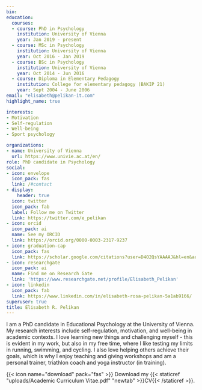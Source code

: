 ```yaml
---
bio: 
education:
  courses:
  - course: PhD in Psychology
    institution: University of Vienna
    year: Jan 2019 - present
  - course: MSc in Psychology
    institution: University of Vienna
    year: Oct 2016 - Jan 2019
  - course: BSc in Psychology
    institution: University of Vienna
    year: Oct 2014 - Jun 2016
  - course: Diploma in Elementary Pedagogy
    institution: College for elementary pedagogy (BAKIP 21)
    year: Sept 2004 - June 2006
email: "elisabeth@pelikan-it.com"
highlight_name: true

interests:
- Motivation
- Self-regulation
- Well-being
- Sport psychology

organizations:
- name: University of Vienna
  url: https://www.univie.ac.at/en/
role: PhD candidate in Psychology
social:
- icon: envelope
  icon_pack: fas
  link: /#contact
- display:
    header: true
  icon: twitter
  icon_pack: fab
  label: Follow me on Twitter
  link: https://twitter.com/e_pelikan
- icon: orcid
  icon_pack: ai
  name: See my ORCID
  link: https://orcid.org/0000-0003-2317-9237
- icon: graduation-cap
  icon_pack: fas
  link: https://scholar.google.com/citations?user=D4O2QsYAAAAJ&hl=en&authuser=1
- icon: researchgate
  icon_pack: ai
  name: Find me on Research Gate
  link: 'https://www.researchgate.net/profile/Elisabeth_Pelikan'
- icon: linkedin
  icon_pack: fab
  link: https://www.linkedin.com/in/elisabeth-rosa-pelikan-5a1ab9166/
superuser: true
title: Elisabeth R. Pelikan
---
```


I am a PhD candidate in Educational Psychology at the University of Vienna. My research interests include self-regulation, motivation, and well-being in academic contexts. I love learning new things and challenging myself - this is evident in my work, but also in my free time, where I like testing my limits in running, swimming, and cycling. I also love helping others achieve their goals, which is why I enjoy teaching and giving workshops and am a personal trainer, triathlon coach and yoga instructor (in training). 

{{< icon name="download" pack="fas" >}} Download my {{< staticref "uploads/Academic Curriculum Vitae.pdf" "newtab" >}}CV{{< /staticref >}}.
